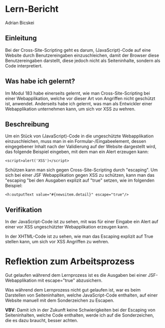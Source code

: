 # Lern-Bericht
Adrian Bicskei

## Einleitung

Bei der Cross-Site-Scripting geht es darum, (JavaScript)-Code auf eine Website durch Benutzereingaben einzuschleichen, damit der Browser diese Benutzereingaben darstellt, diese jedoch nicht als Seiteninhalte, sondern als Code interpretiert. 

## Was habe ich gelernt?

Im Modul 183 habe einerseits gelernt, wie man Cross-Site-Scripting bei einer Webapplikation, welche vor dieser Art von Angriffen nicht geschützt ist, anwendet. Anderseits habe ich gelernt, was man als Entwickler einer Webapplikation unternehmen kann, um sich vor XSS zu wehren. 

## Beschreibung

Um ein Stück von (JavaScript)-Code in die ungeschützte Webapplikation einzuschleichen, muss man in ein Formular-/Eingabeelement, dessen eingegebener Inhalt nach der Validierung auf der Website dargestellt wird, das folgende Beispiel eingeben, mit dem man ein Alert erzeugen kann: 

```
<script>alert('XSS')</script>

```

Schützen kann man sich gegen Cross-Site-Scripting durch "escaping". Um sich bei einer JSF Webapplikation gegen XSS zu schützen, kann man das "escaping "bei den Ausgaben explizit auf "true" setzen, wie im folgenden Beispiel: 

```
<h:outputText value="#{newsitem.detail}" escape="true"/>
```

## Verifikation

In der JavaScript-Code ist zu sehen, mit was für einer Eingabe ein Alert auf einer vor XSS ungeschützter Webapplikation erzeugen kann. 

In der XHTML-Code ist zu sehen, wie man das Escaping explizit auf True stellen kann, um sich vor XSS Angriffen zu wehren.

# Reflektion zum Arbeitsprozess

Gut gelaufen während dem Lernprozess ist es die Ausgaben bei einer JSF-Webapplikation mit escape="true" abzusichern.

Was während dem Lernprozess nicht gut gelaufen ist, war es beim Darstellen von Seiteninhalten, welche JavaScript-Code enthalten, auf einer Website manuell mit dem Sonderzeichen zu Escapen.

**VBV**: Damit ich in der Zukunft keine Schwierigkeiten bei der Escaping von Seiteninhalten, welche Code enthalten, werde ich auf die Sonderzeichen, die es dazu braucht, besser achten.
